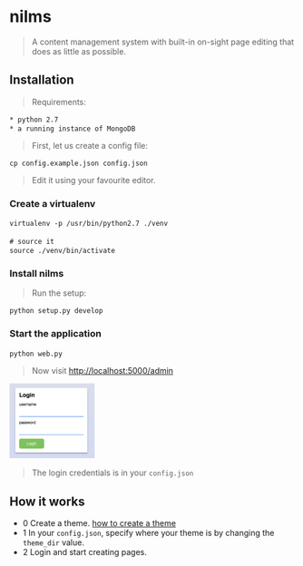 # nilms
> A content management system with built-in on-sight page editing
> that does as little as possible.

## Installation
> Requirements:

    * python 2.7
    * a running instance of MongoDB

> First, let us create a config file:

    cp config.example.json config.json

> Edit it using your favourite editor.

### Create a virtualenv

    virtualenv -p /usr/bin/python2.7 ./venv
    
    # source it
    source ./venv/bin/activate

### Install nilms
> Run the setup:

    python setup.py develop

### Start the application

    python web.py

> Now visit [http://localhost:5000/admin](http://localhost:5000/admin)  
<img src='screenshots/login.png' width='150px'/>  

> The login credentials is in your `config.json`

## How it works
* 0 Create a theme. [how to create a theme](HOW_TO_CREATE_A_THEME.md)
* 1 In your `config.json`, specify where your theme is by changing the `theme_dir` value.
* 2 Login and start creating pages.
